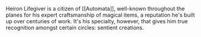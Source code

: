 Heiron Lifegiver is a citizen of [[Automata]], well-known throughout the planes for his expert craftsmanship of magical items, a reputation he's built up over centuries of work. It's his specialty, however, that gives him true recognition amongst certain circles: sentient creations.